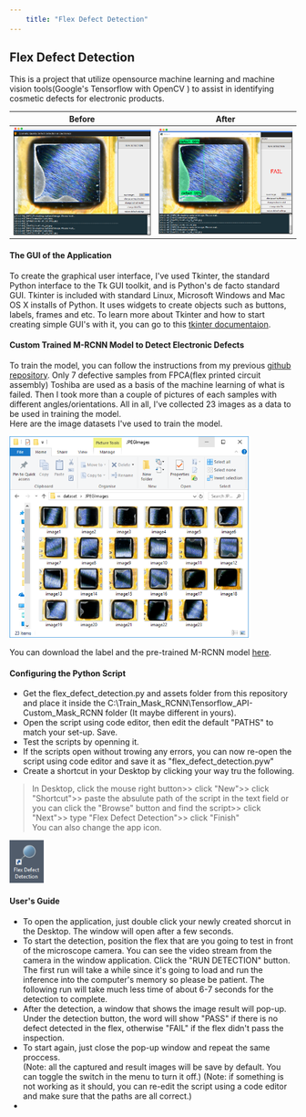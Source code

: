 ```yaml
---
    title: "Flex Defect Detection"
---
```




## Flex Defect Detection

This is a project that utilize opensource machine learning and machine vision tools(Google's Tensorflow with OpenCV ) to assist in identifying cosmetic defects for electronic products.

Before                     |  After
:-------------------------:|:-------------------------:
<img src="https://raw.githubusercontent.com/jericovalino/Flex-Defect-Detection/master/extra/detection.PNG" alt="GUI" width="430"/>  |  <img src="https://raw.githubusercontent.com/jericovalino/Flex-Defect-Detection/master/extra/detection1.PNG" alt="GUI" width="430"/>



#### The GUI of the Application
To create the graphical user interface, I've used Tkinter, the standard Python interface to the Tk GUI toolkit, and is Python's de facto standard GUI. Tkinter is included with standard Linux, Microsoft Windows and Mac OS X installs of Python.
It uses widgets to create objects such as buttons, labels, frames and etc. To learn more about Tkinter and how to start creating simple GUI's with it, you can go to this [tkinter documentaion](https://docs.python.org/3/library/tk.html).

#### Custom Trained M-RCNN Model to Detect Electronic Defects
To train the model, you can follow the instructions from my previous [github repository](https://github.com/jericovalino/Train_Mask_RCNN).
Only 7 defective samples from FPCA(flex printed circuit assembly) Toshiba are used as a basis of the machine learning of what is failed. Then I took more than a couple of pictures of each samples with different angles/orientations. All in all, I've collected 23 images as a data to be used in training the model. <br/>
Here are the image datasets I've used to train the model. 

<img src="https://raw.githubusercontent.com/jericovalino/Flex-Defect-Detection/master/extra/images.PNG" alt="GUI" width="420"/>

You can download the label and the pre-trained M-RCNN model [here](https://drive.google.com/open?id=10P9eOnwiRWgtlqGMUap13Fp6I2S0Rr3g).

#### Configuring the Python Script
* Get the flex_defect_detection.py and assets folder from this repository and place it inside the C:\Train_Mask_RCNN\Tensorflow_API-Custom_Mask_RCNN folder (It maybe different in yours). <br/>
* Open the script using code editor, then edit the default "PATHS" to match your set-up. Save.
* Test the scripts by openning it.
* If the scripts open without trowing any errors, you can now re-open the script using code editor and save it as "flex_defect_detection.pyw"
* Create a shortcut in your Desktop by clicking your way tru the following.
> In Desktop, click the mouse right button>> click "New">> click "Shortcut">> paste the absulute path of the script in the text field or you can click the "Browse" button and find the script>> click "Next">> type "Flex Defect Detection">> click "Finish" <br/>
> You can also change the app icon.

<img src="https://raw.githubusercontent.com/jericovalino/Flex-Defect-Detection/master/extra/icon.PNG" alt="GUI" width="60"/>

#### User's Guide
* To open the application, just double click your newly created shorcut in the Desktop. The window will open after a few seconds. <br/>
* To start the detection, position the flex that are you going to test in front of the microscope camera. You can see the video stream from the camera in the window application. Click the "RUN DETECTION" button. The first run will take a while since it's going to load and run the inference into the computer's memory so please be patient. The following run will take much less time of about 6-7 seconds for the detection to complete. <br/>
* After the detection, a window that shows the image result will pop-up. Under the detection button, the word will show "PASS" if there is no defect detected in the flex, otherwise "FAIL" if the flex didn't pass the inspection.
* To start again, just close the pop-up window and repeat the same proccess. <br/>
(Note: all the captured and result images will be save by default. You can toggle the switch in the menu to turn it off.)
(Note: if something is not working as it should, you can re-edit the script using a code editor and make sure that the paths are all correct.)
*